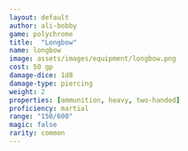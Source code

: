 ```yaml
---
layout: default
author: ali-bobby
game: polychrome
title:  "Longbow"
name: longbow
image: assets/images/equipment/longbow.png
cost: 50 gp
damage-dice: 1d8
damage-type: piercing
weight: 2
properties: [ammunition, heavy, two-handed]
proficiency: martial
range: "150/600"
magic: false
rarity: common
---
```

